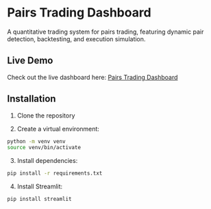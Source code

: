 # Pairs Trading Dashboard

A quantitative trading system for pairs trading, featuring dynamic pair detection, backtesting, and execution simulation.

## Live Demo

Check out the live dashboard here: [Pairs Trading Dashboard](https://manuaishika-thatsmyquant-dashboardstreamlit-app-5woihz.streamlit.app/)

## Installation

1. Clone the repository

2. Create a virtual environment:
```bash
python -m venv venv
source venv/bin/activate 
```

3. Install dependencies:
```bash
pip install -r requirements.txt
```

4. Install Streamlit:
```bash
pip install streamlit
```
